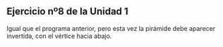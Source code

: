 ## Ejercicio nº8 de la Unidad 1

Igual que el programa anterior, pero esta vez la pirámide debe aparecer
invertida, con el vértice hacia abajo.